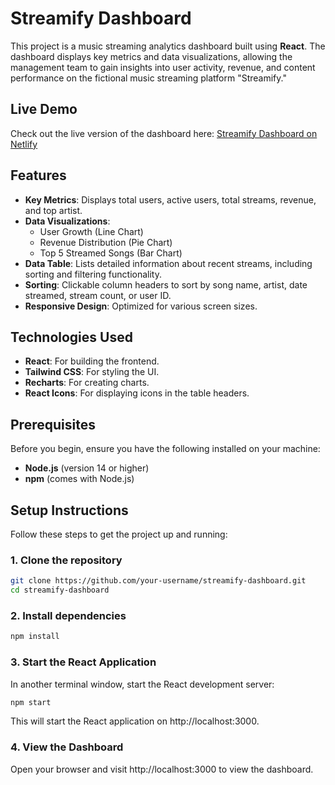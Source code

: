 # Streamify Dashboard

This project is a music streaming analytics dashboard built using **React**. The dashboard displays key metrics and data visualizations, allowing the management team to gain insights into user activity, revenue, and content performance on the fictional music streaming platform "Streamify."

## Live Demo

Check out the live version of the dashboard here: [Streamify Dashboard on Netlify](https://your-netlify-url.netlify.app)

## Features

- **Key Metrics**: Displays total users, active users, total streams, revenue, and top artist.
- **Data Visualizations**:
  - User Growth (Line Chart)
  - Revenue Distribution (Pie Chart)
  - Top 5 Streamed Songs (Bar Chart)
- **Data Table**: Lists detailed information about recent streams, including sorting and filtering functionality.
- **Sorting**: Clickable column headers to sort by song name, artist, date streamed, stream count, or user ID.
- **Responsive Design**: Optimized for various screen sizes.

## Technologies Used

- **React**: For building the frontend.
- **Tailwind CSS**: For styling the UI.
- **Recharts**: For creating charts.
- **React Icons**: For displaying icons in the table headers.

## Prerequisites

Before you begin, ensure you have the following installed on your machine:

- **Node.js** (version 14 or higher)
- **npm** (comes with Node.js)

## Setup Instructions

Follow these steps to get the project up and running:

### 1. Clone the repository

```bash
git clone https://github.com/your-username/streamify-dashboard.git
cd streamify-dashboard
```

### 2. Install dependencies

```bash
npm install
```

### 3. Start the React Application

In another terminal window, start the React development server:

```bash
npm start
```

This will start the React application on http://localhost:3000.

### 4. View the Dashboard

Open your browser and visit http://localhost:3000 to view the dashboard.
